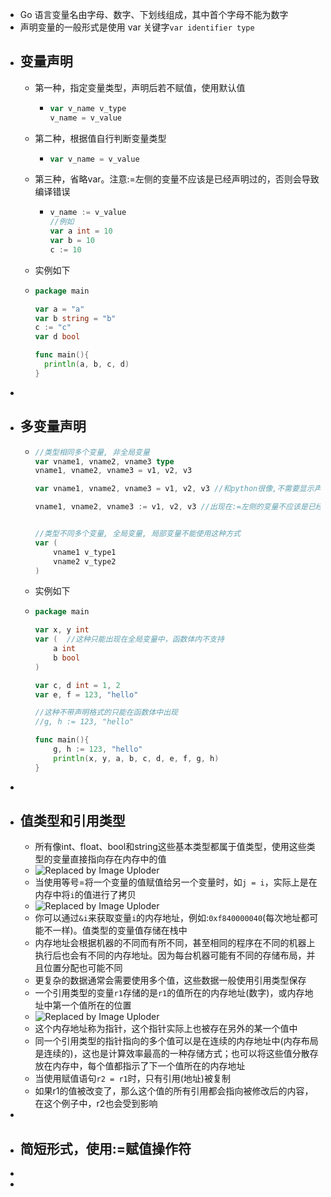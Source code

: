 - Go 语言变量名由字母、数字、下划线组成，其中首个字母不能为数字
- 声明变量的一般形式是使用 var 关键字`var identifier type`
- ## 变量声明
	- 第一种，指定变量类型，声明后若不赋值，使用默认值
		- ```go
		  var v_name v_type
		  v_name = v_value
		  ```
	- 第二种，根据值自行判断变量类型
		- ```go
		  var v_name = v_value
		  ```
	- 第三种，省略var。注意:=左侧的变量不应该是已经声明过的，否则会导致编译错误
		- ```go
		  v_name := v_value
		  //例如
		  var a int = 10
		  var b = 10
		  c := 10
		  ```
	- 实例如下
	- ```go
	  package main
	  
	  var a = "a"
	  var b string = "b"
	  c := "c"
	  var d bool
	  
	  func main(){
	    println(a, b, c, d)
	  }
	  ```
-
- ## 多变量声明
	- ```go
	  //类型相同多个变量, 非全局变量
	  var vname1, vname2, vname3 type
	  vname1, vname2, vname3 = v1, v2, v3
	  
	  var vname1, vname2, vname3 = v1, v2, v3 //和python很像,不需要显示声明类型，自动推断
	  
	  vname1, vname2, vname3 := v1, v2, v3 //出现在:=左侧的变量不应该是已经被声明过的，否则会导致编译错误
	  
	  
	  //类型不同多个变量, 全局变量, 局部变量不能使用这种方式
	  var (
	      vname1 v_type1
	      vname2 v_type2
	  )
	  ```
	- 实例如下
	- ```go
	  package main
	  
	  var x, y int
	  var (  //这种只能出现在全局变量中，函数体内不支持
	      a int
	      b bool
	  )
	  
	  var c, d int = 1, 2
	  var e, f = 123, "hello"
	  
	  //这种不带声明格式的只能在函数体中出现
	  //g, h := 123, "hello"
	  
	  func main(){
	      g, h := 123, "hello"
	      println(x, y, a, b, c, d, e, f, g, h)
	  }
	  ```
-
- ## 值类型和引用类型
	- 所有像int、float、bool和string这些基本类型都属于值类型，使用这些类型的变量直接指向存在内存中的值
	- ![Replaced by Image Uploder](https://gitee.com/superficial/blogimage/raw/master/img/image_1644823579371_0.png)
	- 当使用等号=将一个变量的值赋值给另一个变量时，如`j = i`，实际上是在内存中将`i`的值进行了拷贝
	- ![Replaced by Image Uploder](https://gitee.com/superficial/blogimage/raw/master/img/image_1644823644880_0.png)
	- 你可以通过`&i`来获取变量`i`的内存地址，例如:`0xf840000040`(每次地址都可能不一样)。值类型的变量值存储在栈中
	- 内存地址会根据机器的不同而有所不同，甚至相同的程序在不同的机器上执行后也会有不同的内存地址。因为每台机器可能有不同的存储布局，并且位置分配也可能不同
	- 更复杂的数据通常会需要使用多个值，这些数据一般使用引用类型保存
	- 一个引用类型的变量`r1`存储的是`r1`的值所在的内存地址(数字)，或内存地址中第一个值所在的位置
	- ![Replaced by Image Uploder](https://gitee.com/superficial/blogimage/raw/master/img/image_1644823836457_0.png)
	- 这个内存地址称为指针，这个指针实际上也被存在另外的某一个值中
	- 同一个引用类型的指针指向的多个值可以是在连续的内存地址中(内存布局是连续的)，这也是计算效率最高的一种存储方式；也可以将这些值分散存放在内存中，每个值都指示了下一个值所在的内存地址
	- 当使用赋值语句`r2 = r1`时，只有引用(地址)被复制
	- 如果r1的值被改变了，那么这个值的所有引用都会指向被修改后的内容，在这个例子中，r2也会受到影响
-
- ## 简短形式，使用:=赋值操作符
-
-
